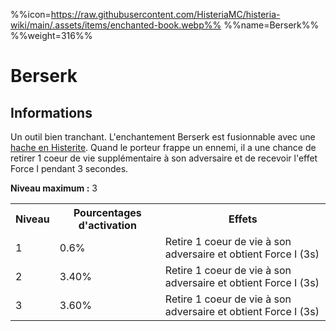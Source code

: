 %%icon=https://raw.githubusercontent.com/HisteriaMC/histeria-wiki/main/.assets/items/enchanted-book.webp%%
%%name=Berserk%%
%%weight=316%%

# Berserk

## Informations
Un outil bien tranchant. L'enchantement Berserk est fusionnable avec une [hache en Histerite](https://histeria.fr/wiki/2-equipement/histerite-axe).
Quand le porteur frappe un ennemi, il a une chance de retirer 1 coeur de vie supplémentaire à son adversaire et de recevoir l'effet Force I pendant 3 secondes.

**Niveau maximum :** 3

<table>
  <tr>
    <th>Niveau</th>
    <th>Pourcentages d'activation</th>
    <th>Effets</th>
  </tr>
  <tr>
    <td>1</td>
    <td>0.6%</td>
    <td>Retire 1 coeur de vie à son adversaire et obtient Force I (3s)</td>
  </tr>
  <tr>
    <td>2</td>
    <td>3.40%</td>
    <td>Retire 1 coeur de vie à son adversaire et obtient Force I (3s)</td>
  </tr>
  <tr>
    <td>3</td>
    <td>3.60%</td>
    <td>Retire 1 coeur de vie à son adversaire et obtient Force I (3s)</td>
</table>